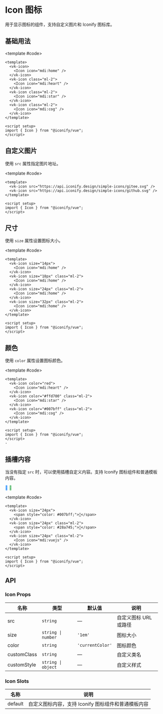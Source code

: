 # Icon 图标

用于显示图标的组件，支持自定义图片和 Iconify 图标库。

## 基础用法

<Demo>
  <vk-icon>
    <Icon icon="mdi:home" />
  </vk-icon>
  <vk-icon class="ml-2">
    <Icon icon="mdi:heart" />
  </vk-icon>
  <vk-icon class="ml-2">
    <Icon icon="mdi:star" />
  </vk-icon>
  <vk-icon class="ml-2">
    <Icon icon="mdi:cog" />
  </vk-icon>

<template #code>

```vue
<template>
  <vk-icon>
    <Icon icon="mdi:home" />
  </vk-icon>
  <vk-icon class="ml-2">
    <Icon icon="mdi:heart" />
  </vk-icon>
  <vk-icon class="ml-2">
    <Icon icon="mdi:star" />
  </vk-icon>
  <vk-icon class="ml-2">
    <Icon icon="mdi:cog" />
  </vk-icon>
</template>

<script setup>
import { Icon } from "@iconify/vue";
</script>
```

  </template>
</Demo>

## 自定义图片

使用 `src` 属性指定图片地址。

<Demo>
  <vk-icon src="https://api.iconify.design/simple-icons/gitee.svg" />
  <vk-icon src="https://api.iconify.design/simple-icons/github.svg" />
  
  <template #code>

```vue
<template>
  <vk-icon src="https://api.iconify.design/simple-icons/gitee.svg" />
  <vk-icon src="https://api.iconify.design/simple-icons/github.svg" />
</template>

<script setup>
import { Icon } from "@iconify/vue";
</script>
```

  </template>
</Demo>

## 尺寸

使用 `size` 属性设置图标大小。

<Demo>
  <vk-icon size="14px">
    <Icon icon="mdi:home" />
  </vk-icon>
  <vk-icon size="18px" class="ml-2">
    <Icon icon="mdi:home" />
  </vk-icon>
  <vk-icon size="24px" class="ml-2">
    <Icon icon="mdi:home" />
  </vk-icon>
  <vk-icon size="32px" class="ml-2">
    <Icon icon="mdi:home" />
  </vk-icon>
  
  <template #code>

```vue
<template>
  <vk-icon size="14px">
    <Icon icon="mdi:home" />
  </vk-icon>
  <vk-icon size="18px" class="ml-2">
    <Icon icon="mdi:home" />
  </vk-icon>
  <vk-icon size="24px" class="ml-2">
    <Icon icon="mdi:home" />
  </vk-icon>
  <vk-icon size="32px" class="ml-2">
    <Icon icon="mdi:home" />
  </vk-icon>
</template>

<script setup>
import { Icon } from "@iconify/vue";
</script>
```

  </template>
</Demo>

## 颜色

使用 `color` 属性设置图标颜色。

<Demo>
  <vk-icon color="red">
    <Icon icon="mdi:heart" />
  </vk-icon>
  <vk-icon color="#ffd700" class="ml-2">
    <Icon icon="mdi:star" />
  </vk-icon>
  <vk-icon color="#007bff" class="ml-2">
    <Icon icon="mdi:cog" />
  </vk-icon>
  
  <template #code>

```vue
<template>
  <vk-icon color="red">
    <Icon icon="mdi:heart" />
  </vk-icon>
  <vk-icon color="#ffd700" class="ml-2">
    <Icon icon="mdi:star" />
  </vk-icon>
  <vk-icon color="#007bff" class="ml-2">
    <Icon icon="mdi:cog" />
  </vk-icon>
</template>

<script setup>
import { Icon } from "@iconify/vue";
</script>
-
```

  </template>
</Demo>

## 插槽内容

当没有指定 `src` 时，可以使用插槽自定义内容。支持 Iconify 图标组件和普通模板内容。

<Demo>
  <vk-icon size="24px">
    <span style="color: #007bff;">📱</span>
  </vk-icon>
  <vk-icon size="24px" class="ml-2">
    <span style="color: #28a745;">🎉</span>
  </vk-icon>
  <vk-icon size="24px" class="ml-2">
    <Icon icon="mdi:vuejs" />
  </vk-icon>
  
  <template #code>

```vue
<template>
  <vk-icon size="24px">
    <span style="color: #007bff;">📱</span>
  </vk-icon>
  <vk-icon size="24px" class="ml-2">
    <span style="color: #28a745;">🎉</span>
  </vk-icon>
  <vk-icon size="24px" class="ml-2">
    <Icon icon="mdi:vuejs" />
  </vk-icon>
</template>

<script setup>
import { Icon } from "@iconify/vue";
</script>
```

  </template>
</Demo>

## API

### Icon Props

| 名称        | 类型               | 默认值           | 说明                  |
| ----------- | ------------------ | ---------------- | --------------------- |
| src         | `string`           | —                | 自定义图标 URL 或路径 |
| size        | `string \| number` | `'1em'`          | 图标大小              |
| color       | `string`           | `'currentColor'` | 图标颜色              |
| customClass | `string`           | —                | 自定义类名            |
| customStyle | `string \| object` | —                | 自定义样式            |

### Icon Slots

| 名称    | 说明                                                |
| ------- | --------------------------------------------------- |
| default | 自定义图标内容，支持 Iconify 图标组件和普通模板内容 |

<script setup>
import { Icon } from '@iconify/vue';
</script>
